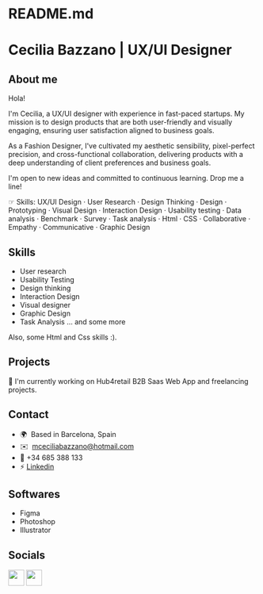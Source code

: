 # README.md
Cecilia Bazzano | UX/UI Designer 
====================================
About me
---------------------------------------------------
Hola! 

I'm Cecilia, a UX/UI designer with experience in fast-paced startups. My mission is to design products that are both user-friendly and visually engaging, ensuring user satisfaction aligned to business goals.

As a Fashion Designer, I've cultivated my aesthetic sensibility, pixel-perfect precision, and cross-functional collaboration, delivering products with a deep understanding of client preferences and business goals.

I'm open to new ideas and committed to continuous learning. Drop me a line!

☞ Skills: UX/UI Design · User Research · Design Thinking · Design · Prototyping · Visual Design · Interaction Design · Usability testing · Data analysis · Benchmark · Survey · Task analysis · Html · CSS · Collaborative · Empathy · Communicative · Graphic Design

Skills 
--------------------------------------------------

* User research
* Usability Testing
* Design thinking
* Interaction Design
* Visual designer
* Graphic Design
* Task Analysis
... and some more

Also, some Html and Css skills :).

Projects
--------------------------------------------------
🚀 I'm currently working on Hub4retail B2B Saas Web App and freelancing projects. 

Contact
--------------------------------------------------
* 🌍  Based in Barcelona, Spain
* ✉️  [mceciliabazzano@hotmail.com](mailto:mceciliabazzano@hotmail.com)
* 📲  +34 685 388 133
* ⚡ [Linkedin](https://www.linkedin.com/in/ceciliabazzano/)<a href="https://www.linkedin.com/in/ceciliabazzano/" target="_blank"></a>

Softwares
-------------------------
* Figma
* Photoshop
* Illustrator

Socials
-------------------------

<p align="left"> <a href="http://www.instagram.com/nacho.oliu" target="_blank" rel="noreferrer"><img src="https://raw.githubusercontent.com/danielcranney/readme-generator/main/public/icons/socials/instagram.svg" width="32" height="32" /></a> <a href="https://www.linkedin.com/in/ignacio-oliu/" target="_blank" rel="noreferrer"><img src="https://raw.githubusercontent.com/danielcranney/readme-generator/main/public/icons/socials/linkedin.svg" width="32" height="32" /></a></p>



